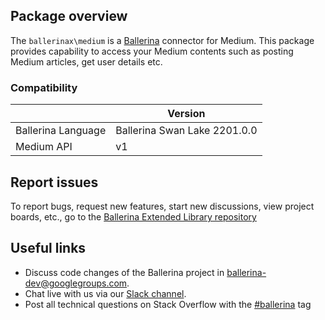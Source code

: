 ## Package overview
The `ballerinax\medium` is a [Ballerina](https://ballerina.io/) connector for Medium.
This package provides capability to access your Medium contents such as posting Medium articles, get user details etc.

### Compatibility
|                      | Version                   |
|----------------------|---------------------------|
| Ballerina Language   | Ballerina Swan Lake 2201.0.0|
| Medium API           | v1                        |

## Report issues
To report bugs, request new features, start new discussions, view project boards, etc., go to the [Ballerina Extended Library repository](https://github.com/ballerina-platform/ballerina-extended-library)

## Useful links
- Discuss code changes of the Ballerina project in [ballerina-dev@googlegroups.com](mailto:ballerina-dev@googlegroups.com).
- Chat live with us via our [Slack channel](https://ballerina.io/community/slack/).
- Post all technical questions on Stack Overflow with the [#ballerina](https://stackoverflow.com/questions/tagged/ballerina) tag
